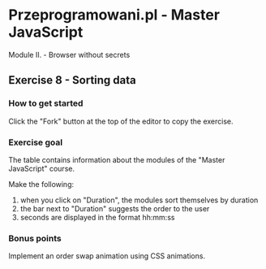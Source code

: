 # Przeprogramowani.pl - Master JavaScript

Module II. - Browser without secrets

## Exercise 8 - Sorting data

### How to get started

Click the "Fork" button at the top of the editor to copy the exercise.

### Exercise goal

The table contains information about the modules of the "Master JavaScript" course.

Make the following:

1. when you click on "Duration", the modules sort themselves by duration
2. the bar next to "Duration" suggests the order to the user
3. seconds are displayed in the format hh:mm:ss

### Bonus points

Implement an order swap animation using CSS animations.


